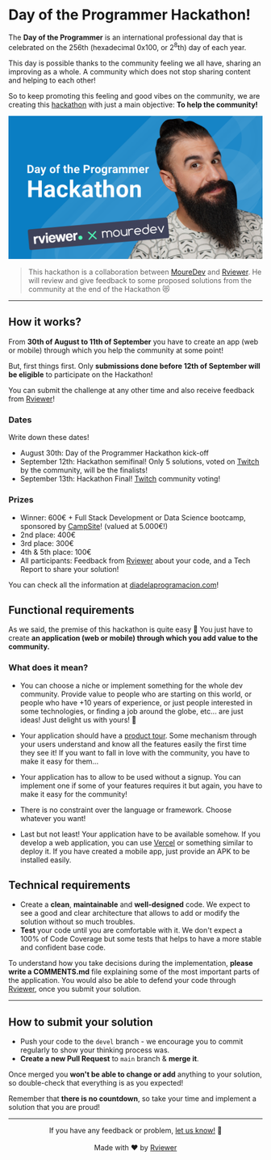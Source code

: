 # Day of the Programmer Hackathon!

The **Day of the Programmer** is an international professional day that is celebrated on the 256th (hexadecimal 0x100,
or 2<sup>8</sup>th)
day of each year.

This day is possible thanks to the community feeling we all have, sharing an improving as a whole. A community which
does not stop sharing content and helping to each other!

So to keep promoting this feeling and good vibes on the community, we are creating this
[hackathon](https://diadelaprogramacion.com/) with just a main objective: **To help the community!**

![Brais Moure Challenge card](./.github/assets/mouredev_hackathon.png)
> This hackathon is a collaboration between [MoureDev](https://www.twitch.tv/mouredev) and
> [Rviewer](https://rviewer.io). He will review and give feedback to some proposed solutions from the community at the
> end of the Hackathon 😻

---

## How it works?

From **30th of August to 11th of September** you have to create an app (web or mobile) through which you help the
community at some point!

But, first things first. Only **submissions done before 12th of September will be eligible** to participate on the
Hackathon!

You can submit the challenge at any other time and also receive feedback from [Rviewer](https://rviewer.io)!

### Dates

Write down these dates!

* August 30th: Day of the Programmer Hackathon kick-off
* September 12th: Hackathon semifinal! Only 5 solutions, voted on [Twitch](https://www.twitch.tv/mouredev) by the
  community, will be the finalists!
* September 13th: Hackathon Final! [Twitch](https://www.twitch.tv/mouredev) community voting!

### Prizes

* Winner: 600€ + Full Stack Development or Data Science bootcamp, sponsored by [CampSite](https://campsite.academy/)!
  (valued at 5.000€!)
* 2nd place: 400€
* 3rd place: 300€
* 4th & 5th place: 100€
* All participants: Feedback from [Rviewer](https://rviewer.io) about your code, and a Tech Report to share your
  solution!

You can check all the information at [diadelaprogramacion.com](diadelaprogramacion.com)!

## Functional requirements

As we said, the premise of this hackathon is quite easy 🫣 You just have to create **an application (web or mobile)
through which you add value to the community.**

### What does it mean?

* You can choose a niche or implement something for the whole dev community. Provide value to people who are starting on
  this world, or people who have +10 years of experience, or just people interested in some technologies, or finding a
  job around the globe, etc... are just ideas! Just delight us with yours! 🤩

* Your application should have a [product tour](https://userguiding.com/blog/product-tour/). Some mechanism through your
  users understand and know all the features easily the first time they see it! If you want to fall in love with the
  community, you have to make it easy for them...

* Your application has to allow to be used without a signup. You can implement one if some of your features requires it
  but again, you have to make it easy for the community!

* There is no constraint over the language or framework. Choose whatever you want!

* Last but not least! Your application have to be available somehow. If you develop a web application, you can use
  [Vercel](https://vercel.com) or something similar to deploy it. If you have created a mobile app, just provide an APK
  to be installed easily.

## Technical requirements

* Create a **clean**, **maintainable** and **well-designed** code. We expect to see a good and clear architecture that
  allows to add or modify the solution without so much troubles.
* **Test** your code until you are comfortable with it. We don't expect a 100% of Code Coverage but some tests that
  helps to have a more stable and confident base code.

To understand how you take decisions during the implementation, **please write a COMMENTS.md** file explaining some of
the most important parts of the application. You would also be able to defend your code through
[Rviewer](https://rviewer.io), once you submit your solution.

---

## How to submit your solution

* Push your code to the `devel` branch - we encourage you to commit regularly to show your thinking process was.
* **Create a new Pull Request** to `main` branch & **merge it**.

Once merged you **won't be able to change or add** anything to your solution, so double-check that everything is as you
expected!

Remember that **there is no countdown**, so take your time and implement a solution that you are proud!

--- 

<p align="center">
  If you have any feedback or problem, <a href="mailto:help@rviewer.io">let us know!</a> 🤘
  <br><br>
  Made with ❤️ by <a href="https://rviewer.io">Rviewer</a>
</p>
